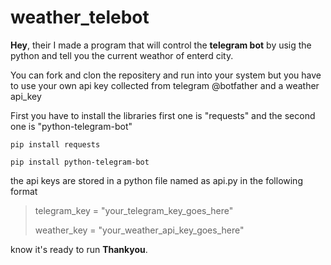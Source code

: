 # weather_telebot
**Hey**, their I made a program that will control the **telegram bot** by usig the python and tell you the current weathor of enterd city.

You can fork and clon the repositery and run into your system but you have to use your own api key collected from telegram @botfather and a weather api_key

First you have to install the libraries first one is "requests" and the second one is "python-telegram-bot"

  `pip install requests`
  
  `pip install python-telegram-bot`
  



the api keys are stored in a python file named as api.py in the following format


  
  >telegram_key = "your_telegram_key_goes_here"
  >
  >weather_key = "your_weather_api_key_goes_here"

know it's ready to run **Thankyou**.

